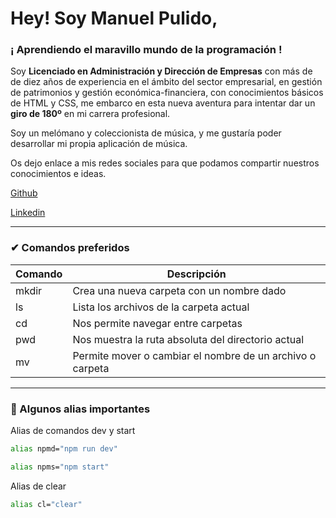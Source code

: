 # Hey! Soy Manuel Pulido,
### ¡ Aprendiendo el maravillo mundo de la programación !

Soy **Licenciado en Administración y Dirección de Empresas** con más de de diez años de experiencia en 
el ámbito del sector empresarial, en gestión de patrimonios y gestión económica-financiera, con conocimientos básicos de HTML y CSS,  me embarco en esta nueva
aventura para intentar dar un **giro de 180º** en mi carrera profesional.

Soy un melómano y coleccionista de música, y me gustaría poder desarrollar mi propia aplicación de música.

Os dejo enlace a mis redes sociales para que podamos compartir nuestros conocimientos e ideas.

[Github](https://github.com/manuelpryda/)

[Linkedin](https://www.linkedin.com/in/mpulidoroldan/)


---

### ✔ Comandos preferidos

| Comando| Descripción|
| ------ | ------ |
| mkdir | Crea una nueva carpeta con un nombre dado |
| ls| Lista los archivos de la carpeta actual |
| cd | Nos permite navegar entre carpetas |
| pwd | Nos muestra la ruta absoluta del directorio actual |
| mv| Permite mover o cambiar el nombre de un archivo o carpeta |
***


### 📗 Algunos alias importantes
Alias de comandos dev y start

```sh
alias npmd="npm run dev"
```
```sh
alias npms="npm start"
```

Alias de clear

```sh
alias cl="clear"
```

